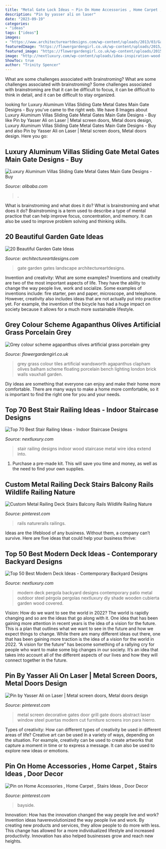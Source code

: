 ```yaml
---
title: "Metal Gate Lock Ideas ~ Pin On Home Accessories , Home Carpet , Stairs Ideas , Door Decor"
description: "Pin by yasser ali on laser"
date: "2023-09-19"
categories:
- "ideas"
tags: ["ideas"]
images:
- "https://www.architectureartdesigns.com/wp-content/uploads/2013/03/Gates-ArchitectureArtDesigns-3.jpg"
featuredImage: "https://flowergardengirl.co.uk/wp-content/uploads/2015/11/Raised-beds-grey-colour-scheme-agapanthus-olives-artificial-grass-porcelain-grey-tiles-yellow-stock-brick-walls-grey-Floating-bench-Balham-Clapham-Wandsworth-721x1024.jpg"
featured_image: "https://flowergardengirl.co.uk/wp-content/uploads/2015/11/Raised-beds-grey-colour-scheme-agapanthus-olives-artificial-grass-porcelain-grey-tiles-yellow-stock-brick-walls-grey-Floating-bench-Balham-Clapham-Wandsworth-721x1024.jpg"
image: "http://nextluxury.com/wp-content/uploads/idea-inspiration-wood-and-metal-wire-stair-railing-designs.jpg"
ShowToc: true
author: "Trinity Spencer"
---
```



What are some challenges associated with brainstroming?
What are some challenges associated with brainstroming?
Some challenges associated with brainstroming are that it can be difficult to focus, it can be difficult to think in detail, and it can be difficult to stay organized.

	

		
looking for Luxury Aluminum Villas Sliding Gate Metal Gates Main Gate Designs - Buy you've came to the right web. We have 8 Images about Luxury Aluminum Villas Sliding Gate Metal Gates Main Gate Designs - Buy like Pin by Yasser Ali on Laser | Metal screen doors, Metal doors design, Luxury Aluminum Villas Sliding Gate Metal Gates Main Gate Designs - Buy and also Pin by Yasser Ali on Laser | Metal screen doors, Metal doors design. Here you go:
		
    
## Luxury Aluminum Villas Sliding Gate Metal Gates Main Gate Designs - Buy

<img loading=lazy src="https://sc01.alicdn.com/kf/H0937b98f3f4d4928b5b6c3077c8345b8j/237358283/H0937b98f3f4d4928b5b6c3077c8345b8j.png" onerror="this.onerror=null;this.src='https://tse1.mm.bing.net/th?id=OIP.TPbX-UMxQg2R54aXQob_xQHaHa&amp;pid=15.1';" alt="Luxury Aluminum Villas Sliding Gate Metal Gates Main Gate Designs - Buy">

_Source: alibaba.com_

>. 

	

What is brainstroming and what does it do?
What is brainstroming and what does it do? Brainstroming is a term used to describe a type of mental practice that can help improve focus, concentration, and memory. It can also be used to improve problem solving and thinking skills.

    
## 20 Beautiful Garden Gate Ideas

<img loading=lazy src="https://www.architectureartdesigns.com/wp-content/uploads/2013/03/Gates-ArchitectureArtDesigns-3.jpg" onerror="this.onerror=null;this.src='https://tse4.mm.bing.net/th?id=OIP.0Tn1q6u9wwBFjB7gU21DKwHaLH&amp;pid=15.1';" alt="20 Beautiful Garden Gate Ideas">

_Source: architectureartdesigns.com_

>gate garden gates landscape architectureartdesigns. 

	

Invention and creativity: What are some examples?
Inventions and creativity are two of the most important aspects of life. They have the ability to change the way people live, work and socialize. Some examples of inventions include: fire starter, pen and paper, microscope, and telephone. However, creativity also includes ideas that are not actually put into practice yet. For example, the invention of the bicycle has had a huge impact on society because it allows for a much more sustainable lifestyle.

    
## Grey Colour Scheme Agapanthus Olives Artificial Grass Porcelain Grey

<img loading=lazy src="https://flowergardengirl.co.uk/wp-content/uploads/2015/11/Raised-beds-grey-colour-scheme-agapanthus-olives-artificial-grass-porcelain-grey-tiles-yellow-stock-brick-walls-grey-Floating-bench-Balham-Clapham-Wandsworth-721x1024.jpg" onerror="this.onerror=null;this.src='https://tse2.mm.bing.net/th?id=OIP.xrEtvc-FuYDE4rguU_prZgHaKh&amp;pid=15.1';" alt="Grey colour scheme agapanthus olives artificial grass porcelain grey">

_Source: flowergardengirl.co.uk_

>grey grass colour tiles artificial wandsworth agapanthus clapham olives balham scheme floating porcelain bench lighting london brick walls vauxhall garden. 

	

Diy ideas are something that everyone can enjoy and make their home more comfortable. There are many ways to make a home more comfortable, so it is important to find the right one for you and your needs.

    
## Top 70 Best Stair Railing Ideas - Indoor Staircase Designs

<img loading=lazy src="http://nextluxury.com/wp-content/uploads/idea-inspiration-wood-and-metal-wire-stair-railing-designs.jpg" onerror="this.onerror=null;this.src='https://tse1.mm.bing.net/th?id=OIP.9uQiNFnRbR8Q99rNrKABIAAAAA&amp;pid=15.1';" alt="Top 70 Best Stair Railing Ideas - Indoor Staircase Designs">

_Source: nextluxury.com_

>stair railing designs indoor wood staircase metal wire idea extend into. 

	

1. Purchase a pre-made kit. This will save you time and money, as well as the need to find your own supplies.

    
## Custom Metal Railing Deck Stairs Balcony Rails Wildlife Railing Nature

<img loading=lazy src="https://i.pinimg.com/736x/32/4d/46/324d46de720b249bb8bf61df6693e5e6.jpg" onerror="this.onerror=null;this.src='https://tse2.mm.bing.net/th?id=OIP.KczSTW7rbKilN-pVvP4KeAHaFj&amp;pid=15.1';" alt="Custom Metal Railing Deck Stairs Balcony Rails Wildlife Railing Nature">

_Source: pinterest.com_

>rails naturerails railings. 

	

Ideas are the lifeblood of any business. Without them, a company can’t survive. Here are five ideas that could help your business thrive:

    
## Top 50 Best Modern Deck Ideas - Contemporary Backyard Designs

<img loading=lazy src="http://nextluxury.com/wp-content/uploads/backyard-ideas-for-modern-deck-with-steel-pergola.jpg" onerror="this.onerror=null;this.src='https://tse3.mm.bing.net/th?id=OIP.sgNRb2nV3ABewPpIXxReWAAAAA&amp;pid=15.1';" alt="Top 50 Best Modern Deck Ideas - Contemporary Backyard Designs">

_Source: nextluxury.com_

>modern deck pergola backyard designs contemporary patio metal outdoor steel pérgola pergolas nextluxury diy shade wooden cubierta garden wood covered. 

	

Vision: How do we want to see the world in 2022?
The world is rapidly changing and so are the ideas that go along with it. One idea that has been gaining more attention in recent years is the idea of a vision for the future. This is a plan that outlines what we want to see in the future and how we expect things to change. While there are many different ideas out there, one that has been gaining more traction is the idea of a vision for the world in 2022. 
“A vision for the future” has become something of a rallying cry for people who want to make some big changes in our society. It’s an idea that takes into account all of the different aspects of our lives and how they will connect together in the future.

    
## Pin By Yasser Ali On Laser | Metal Screen Doors, Metal Doors Design

<img loading=lazy src="https://i.pinimg.com/736x/e6/18/10/e618101238e9c5b1797f852ceb239caa.jpg" onerror="this.onerror=null;this.src='https://tse4.mm.bing.net/th?id=OIP.kAtJqBrsSKRqW05uAwZXbgHaKr&amp;pid=15.1';" alt="Pin by Yasser Ali on Laser | Metal screen doors, Metal doors design">

_Source: pinterest.com_

>metal screen decorative gates door grill gate doors abstract laser window steel puertas modern cut furniture screens iron para hierro. 

	

Types of creativity: How can different types of creativity be used in different areas of life?
Creative art can be used in a variety of ways, depending on the situation. For example, creativity can be used to create artworks that capture a moment in time or to express a message. It can also be used to explore new ideas or emotions.

    
## Pin On Home Accessories , Home Carpet , Stairs Ideas , Door Decor

<img loading=lazy src="https://i.pinimg.com/736x/a7/df/22/a7df2272cd0d470775341b046a98421d.jpg" onerror="this.onerror=null;this.src='https://tse1.mm.bing.net/th?id=OIP.n2eGsc2xafIYPo9Z7ExY4AHaJ4&amp;pid=15.1';" alt="Pin on Home Accessories , Home Carpet , Stairs Ideas , Door Decor">

_Source: pinterest.com_

>bayside. 

	

Innovation: How has the innovation changed the way people live and work?
Invention ideas haverevolutionized the way people live and work. By creating new products and services, they allow people to do more with less. This change has allowed for a more individualized lifestyle and increased productivity. Innovation has also helped businesses grow and reach new heights.

